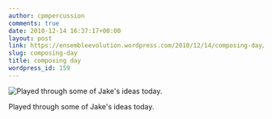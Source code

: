 ```yaml
---
author: cpmpercussion
comments: true
date: 2010-12-14 16:37:17+00:00
layout: post
link: https://ensembleevolution.wordpress.com/2010/12/14/composing-day/
slug: composing-day
title: composing day
wordpress_id: 159
---
```


![Played through some of Jake's ideas today.](https://ensembleevolution.files.wordpress.com/2010/12/fd542-img.jpg) 

Played through some of Jake's ideas today.
